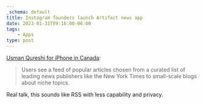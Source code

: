 ```yaml
---
_schema: default
title: Instagram founders launch Artifact news app
date: 2023-01-31T09:16:00-06:00
tags:
    - Apps
type: post
---
```

[Usman Qureshi for iPhone in Canada](https://www.iphoneincanada.ca/news/instagram-co-founders-launch-artifact-app/):

> Users see a feed of popular articles chosen from a curated list of leading news publishers like the New York Times to small-scale blogs about niche topics.

Real talk, this sounds like RSS with less capability and privacy.
